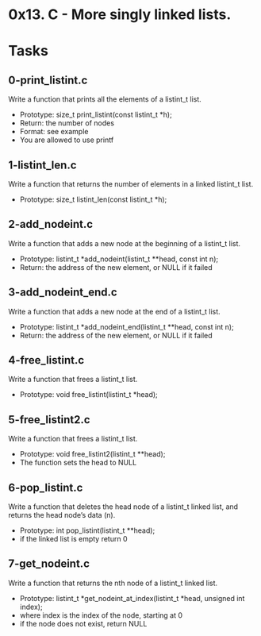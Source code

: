 # 0x13. C - More singly linked lists.

# Tasks
## 0-print_listint.c
Write a function that prints all the elements of a listint_t list.
 - Prototype: size_t print_listint(const listint_t *h);
 - Return: the number of nodes
 - Format: see example
 - You are allowed to use printf

 ## 1-listint_len.c
 Write a function that returns the number of elements in a linked listint_t list.
 - Prototype: size_t listint_len(const listint_t *h);

## 2-add_nodeint.c
Write a function that adds a new node at the beginning of a listint_t list.
 - Prototype: listint_t *add_nodeint(listint_t **head, const int n);
 - Return: the address of the new element, or NULL if it failed

 ## 3-add_nodeint_end.c
 Write a function that adds a new node at the end of a listint_t list.
 - Prototype: listint_t *add_nodeint_end(listint_t **head, const int n);
 - Return: the address of the new element, or NULL if it failed

## 4-free_listint.c
Write a function that frees a listint_t list.
 - Prototype: void free_listint(listint_t *head);

## 5-free_listint2.c
 Write a function that frees a listint_t list.
 - Prototype: void free_listint2(listint_t **head);
 - The function sets the head to NULL

## 6-pop_listint.c
 Write a function that deletes the head node of a listint_t linked list, and returns the head node’s data (n).
 - Prototype: int pop_listint(listint_t **head);
 - if the linked list is empty return 0

 ## 7-get_nodeint.c
 Write a function that returns the nth node of a listint_t linked list.
 - Prototype: listint_t *get_nodeint_at_index(listint_t *head, unsigned int index);
 - where index is the index of the node, starting at 0
 - if the node does not exist, return NULL

 ## 



